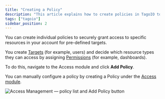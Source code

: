 ```yaml
---
title: "Creating a Policy"
description: "This article explains how to create policies in TagoIO to grant secure, pre-defined access to account resources by assigning targets and permissions. It also notes where to configure policies in the Access module."
tags: ["tagoio"]
sidebar_position: 2
---
```

You can create individual policies to securely grant access to specific resources in your account for pre-defined targets.

You create [Targets](../defining-targets) (for example, users) and decide which resource types they can access by assigning [Permissions](../security/defining-permissions) (for example, dashboards).

To do this, navigate to the Access module and click **Add Policy**.

You can manually configure a policy by creating a Policy under the [Access module](../security/access-management).

![Access Management — policy list and Add Policy button](/docs_imagem/tagoio/creating-a-policy-2.png)